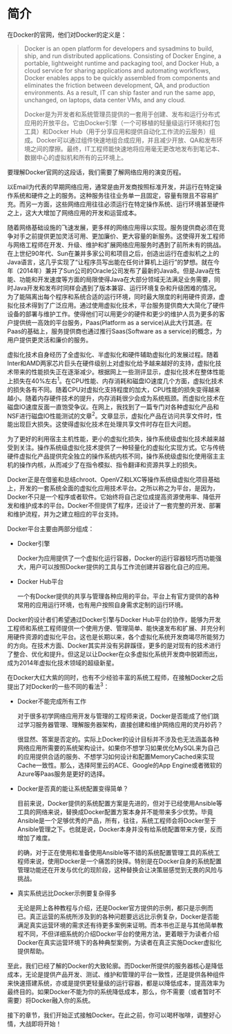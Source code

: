 # 简介

在Docker的官网，他们对Docker的定义是：

> Docker is an open platform for developers and sysadmins to build, ship, and run distributed applications. Consisting of Docker Engine, a portable, lightweight runtime and packaging tool, and Docker Hub, a cloud service for sharing applications and automating workflows, Docker enables apps to be quickly assembled from components and eliminates the friction between development, QA, and production environments. As a result, IT can ship faster and run the same app, unchanged, on laptops, data center VMs, and any cloud.
>
> Docker是为开发者和系统管理员提供的一套用于创建、发布和运行分布式应用的开放平台。它由Docker引擎（一个可移植的轻量级运行环境和打包工具）和Docker Hub（用于分享应用和提供自动化工作流的云服务）组成。Docker可以通过组件快速地组合成应用，并且减少开放、QA和发布环境之间的摩擦。最终，IT工程师能快速地将应用毫无更改地发布到笔记本、数据中心的虚拟机和所有的云环境上。

要理解Docker官网的这段话，我们需要了解网络应用的演变历程。

以Email为代表的早期网络应用，通常是由开发商按照标准开发，并运行在特定操作系统和硬件之上的服务。这种服务往往业务单一且固定，容量有限且不容易扩充。而另一方面，这些网络应用往往必须运行在特定操作系统、运行环境甚至硬件之上，这大大增加了网络应用的开发和运营成本。

随着网络基础设施的飞速发展，更多样的网络应用得以实现。服务提供商必须在竞争对手之前提供更加灵活可用、更加廉价、更大容量的新服务。这使得开发工程师与网络工程师在开发、升级、维护和扩展网络应用服务时遇到了前所未有的挑战。在上世纪90年代、Sun在兼并多家公司和项目之后，创造出运行在虚拟机之上的Java语言，这几乎实现了“让程序员写出能在任何计算机上运行”的梦想。就在今年（2014年）兼并了Sun公司的Oracle公司发布了最新的Java8。但是Java在性能、功能和开发速度等方面的局限使得Java在大部分领域无法满足业务需要，同时Java开发和发布时同样会遇到了版本兼容、运行环境复杂和升级困难的情况。为了能隔离出每个程序和系统合适的运行环境，同时最大限度的利用硬件资源，虚拟化技术得到了广泛应用。通过使用虚拟化技术，平台服务提供商大大简化了硬件设备的部署与维护工作。使得他们可以用更少的硬件和更少的维护人员为更多的客户提供统一高效的平台服务，Paas(Platform as a service)从此大行其道。在Paas的基础上，服务提供商也通过推行Saas(Software as a service)的概念，为用户提供更灵活和廉价的服务。

虚拟化技术自身经历了全虚拟化、半虚拟化和硬件辅助虚拟化的发展过程。随着Inter和AMD两家芯片巨头在硬件级别上对虚拟化给予越来越好的支持，虚拟化技术带来的性能损失正在逐渐减少。根据网上一些测评显示，虚拟化技术在整体性能上损失在40%左右<sup>1</sup>。在CPU性能、内存消耗和磁盘IO速度几个方面，虚拟化技术的损失各有不同。随着CPU对虚拟化支持程度的加大，CPU性能的损失变得越来越小。随着内存硬件技术的提升，内存消耗很少会成为系统瓶颈。而虚拟化技术在磁盘IO速度反面一直饱受争议。在网上，我找到了一篇专门对各种虚拟化产品和NSF进行磁盘IO性能测试的文章<sup>2</sup>。文章显示，虚拟化产品在访问共享文件时，性能出现巨大损失。这使得虚拟化技术在处理共享文件时存在巨大问题。

为了更好的利用宿主主机性能，更小的虚拟化损失，操作系统级虚拟化技术越来越受到关注。操作系统级虚拟化技术提供了一种轻量化的虚拟化实现方式。它与传统硬件虚拟化产品提供完全独立的操作系统内核不同，操作系统级虚拟化使用宿主主机的操作内核，从而减少了在指令模拟、指令翻译和资源共享上的损失。

Docker正是在借鉴和总结chroot、OpenVZ和LXC等操作系统级虚拟化项目基础上，开发的一套系统全面的虚拟化应用技术平台。之所以称之为平台，是因为，Docker不只是一个程序或者软件。它始终将自己定位成提高资源使用率、降低开发和维护成本的平台。Docker不但提供了程序，还设计了一套完整的开发、部署和维护流程，并为之建立相应的平台支持。

Docker平台主要由两部分组成：

* Docker引擎

    Docker为应用提供了一个虚拟化运行容器，Docker的运行容器轻巧而功能强大，用户可以按照Docker提供的工具与工作流创建并容器化自己的应用。
	
* Docker Hub平台

    一个有Docker提供的共享与管理各种应用的平台。平台上有官方提供的各种常用的应用运行环境，也有用户按照自身需求定制的运行环境。
	
Docker的设计者们希望通过Docker引擎与Docker Hub平台的协作，能够为开发工程师和系统工程师提供一个使用方便、管理简单、能快速发布和扩展、并充分利用硬件资源的虚拟化平台。这也是长期以来，各个虚拟化系统开发商竭尽所能努力的方向。在技术方面、Docker其实并没有另辟蹊径，更多的是对现有的技术进行了整合、优化和提升。但这足以让Docker在众多虚拟化系统开发商中脱颖而出，成为2014年虚拟化技术领域的超级新星。

在Docker大红大紫的同时，也有不少经验丰富的系统工程师，在接触Docker之后提出了对Docker的一些不同的看法<sup>3</sup>：

* Docker不能完成所有工作

    对于很多初学网络应用开发与管理的工程师来说，Docker是否能成了他们跳过学习服务器管理、理解服务器架构，直接创建和维护网络应用的灵丹妙药？
	
    很显然、答案是否定的。实际上Docker的设计目标并不涉及也无法涵盖各种网络应用所需要的系统架构设计。如果你不想学习如果优化MySQL来为自己的应用提供合适的服务、不想学习如何设计和配置MemoryCached来实现Cache一致性。那么，选择阿里云的ACE、Google的App Engine或者微软的Azure等Paas服务是更好的选择。
	
* Docker是否真的能让系统配置变得简单？

	目前来说，Docker提供的系统配置方案是先进的，但对于已经使用Ansible等工具的网络来说，替换成Docker配置方案本身并不能带来多少优势。毕竟Ansible是一个足够优秀的产品，所有，往往，系统工程师会将Docker至于Ansible管理之下。也就是说，Docker本身并没有给系统配置带来方便，反而增加了难度。
	
	的确，对于正在使用和准备使用Ansible等不错的系统配置管理工具的系统工程师来说，使用Docker是一个痛苦的抉择。特别是在Docker自身的系统配置管理功能还在开发与优化的现阶段，这种替换会让决策层感觉到无畏的风险与挑战。
	
* 真实系统远比Docker示例要复杂得多

	无论是网上各种教程与介绍，还是Docker官方提供的示例，都只是示例而已。真正运营的系统所涉及到的各种问题要远远比示例复杂，Docker是否能满足真实运营环境的需求还有待更多案例来证明。而本书也正是与其他简单教程不同，不但详细系统的介绍Docker平台的使用方法，更着眼于为读者介绍Docker在真实运营环境下的各种典型案例，为读者在真正实施Docker虚拟化提供帮助。 

至此，我们已经了解的Docker的大致轮廓。而Docker所提供的服务器核心是降低成本，无论是提供产品开发、测试、维护和管理的平台一致性，还是提供各种组件来快速搭建系统，亦或是提供更轻量级的运行容器，都是以降低成本，提高效率为最终目的。如果Docker不能为你的系统降低成本，那么，你不需要（或者暂时不需要）将Docker融入你的系统。

接下的章节，我们开始正式接触Docker。在此之前，你可以喝杯咖啡，调整好心情，大战即将开始！